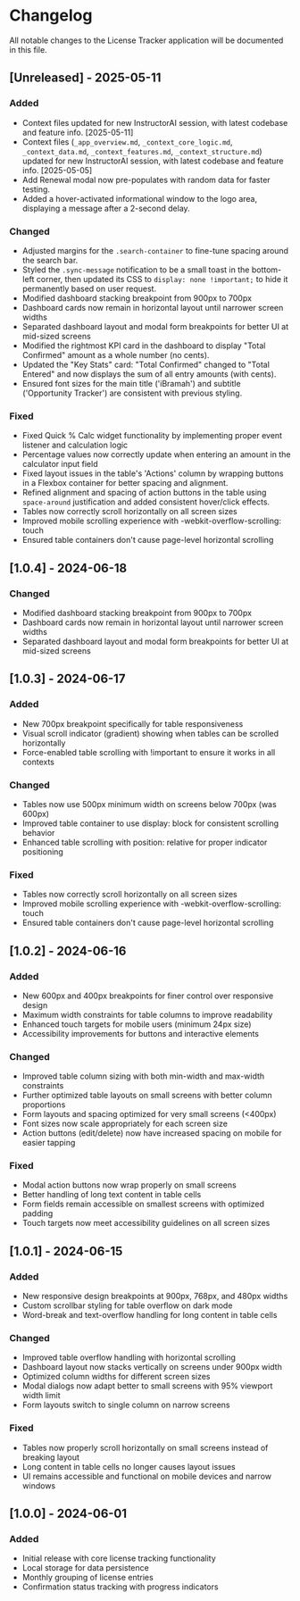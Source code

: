 # Changelog

All notable changes to the License Tracker application will be documented in this file.

## [Unreleased] - 2025-05-11

### Added
- Context files updated for new InstructorAI session, with latest codebase and feature info. [2025-05-11]
- Context files (`_app_overview.md`, `_context_core_logic.md`, `_context_data.md`, `_context_features.md`, `_context_structure.md`) updated for new InstructorAI session, with latest codebase and feature info. [2025-05-05]
- Add Renewal modal now pre-populates with random data for faster testing.
- Added a hover-activated informational window to the logo area, displaying a message after a 2-second delay.

### Changed
- Adjusted margins for the `.search-container` to fine-tune spacing around the search bar.
- Styled the `.sync-message` notification to be a small toast in the bottom-left corner, then updated its CSS to `display: none !important;` to hide it permanently based on user request.
- Modified dashboard stacking breakpoint from 900px to 700px
- Dashboard cards now remain in horizontal layout until narrower screen widths
- Separated dashboard layout and modal form breakpoints for better UI at mid-sized screens
- Modified the rightmost KPI card in the dashboard to display "Total Confirmed" amount as a whole number (no cents).
- Updated the "Key Stats" card: "Total Confirmed" changed to "Total Entered" and now displays the sum of all entry amounts (with cents).
- Ensured font sizes for the main title ('iBramah') and subtitle ('Opportunity Tracker') are consistent with previous styling.

### Fixed
- Fixed Quick % Calc widget functionality by implementing proper event listener and calculation logic
- Percentage values now correctly update when entering an amount in the calculator input field
- Fixed layout issues in the table's 'Actions' column by wrapping buttons in a Flexbox container for better spacing and alignment.
- Refined alignment and spacing of action buttons in the table using `space-around` justification and added consistent hover/click effects.
- Tables now correctly scroll horizontally on all screen sizes
- Improved mobile scrolling experience with -webkit-overflow-scrolling: touch
- Ensured table containers don't cause page-level horizontal scrolling

## [1.0.4] - 2024-06-18

### Changed
- Modified dashboard stacking breakpoint from 900px to 700px
- Dashboard cards now remain in horizontal layout until narrower screen widths
- Separated dashboard layout and modal form breakpoints for better UI at mid-sized screens

## [1.0.3] - 2024-06-17

### Added
- New 700px breakpoint specifically for table responsiveness
- Visual scroll indicator (gradient) showing when tables can be scrolled horizontally
- Force-enabled table scrolling with !important to ensure it works in all contexts

### Changed
- Tables now use 500px minimum width on screens below 700px (was 600px)
- Improved table container to use display: block for consistent scrolling behavior
- Enhanced table scrolling with position: relative for proper indicator positioning

### Fixed
- Tables now correctly scroll horizontally on all screen sizes
- Improved mobile scrolling experience with -webkit-overflow-scrolling: touch
- Ensured table containers don't cause page-level horizontal scrolling

## [1.0.2] - 2024-06-16

### Added
- New 600px and 400px breakpoints for finer control over responsive design
- Maximum width constraints for table columns to improve readability
- Enhanced touch targets for mobile users (minimum 24px size)
- Accessibility improvements for buttons and interactive elements

### Changed
- Improved table column sizing with both min-width and max-width constraints
- Further optimized table layouts on small screens with better column proportions
- Form layouts and spacing optimized for very small screens (<400px)
- Font sizes now scale appropriately for each screen size
- Action buttons (edit/delete) now have increased spacing on mobile for easier tapping

### Fixed
- Modal action buttons now wrap properly on small screens
- Better handling of long text content in table cells
- Form fields remain accessible on smallest screens with optimized padding
- Touch targets now meet accessibility guidelines on all screen sizes

## [1.0.1] - 2024-06-15

### Added
- New responsive design breakpoints at 900px, 768px, and 480px widths
- Custom scrollbar styling for table overflow on dark mode
- Word-break and text-overflow handling for long content in table cells

### Changed
- Improved table overflow handling with horizontal scrolling
- Dashboard layout now stacks vertically on screens under 900px width
- Optimized column widths for different screen sizes
- Modal dialogs now adapt better to small screens with 95% viewport width limit
- Form layouts switch to single column on narrow screens

### Fixed
- Tables now properly scroll horizontally on small screens instead of breaking layout
- Long content in table cells no longer causes layout issues
- UI remains accessible and functional on mobile devices and narrow windows

## [1.0.0] - 2024-06-01

### Added
- Initial release with core license tracking functionality
- Local storage for data persistence
- Monthly grouping of license entries
- Confirmation status tracking with progress indicators 